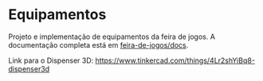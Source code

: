 # Equipamentos

Projeto e implementação de equipamentos da feira de jogos. A documentação completa está em [feira-de-jogos/docs](https://github.com/feira-de-jogos/feira-de-jogos/tree/main/docs).

Link para o Dispenser 3D: https://www.tinkercad.com/things/4Lr2shYiBq8-dispenser3d
